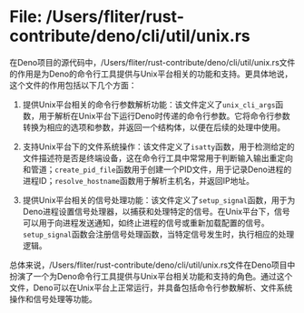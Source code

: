 # File: /Users/fliter/rust-contribute/deno/cli/util/unix.rs

在Deno项目的源代码中，/Users/fliter/rust-contribute/deno/cli/util/unix.rs文件的作用是为Deno的命令行工具提供与Unix平台相关的功能和支持。更具体地说，这个文件的作用包括以下几个方面：

1. 提供Unix平台相关的命令行参数解析功能：该文件定义了`unix_cli_args`函数，用于解析在Unix平台下运行Deno时传递的命令行参数。它将命令行参数转换为相应的选项和参数，并返回一个结构体，以便在后续的处理中使用。

2. 支持Unix平台下的文件系统操作：该文件定义了`isatty`函数，用于检测给定的文件描述符是否是终端设备，这在命令行工具中常常用于判断输入输出重定向和管道；`create_pid_file`函数用于创建一个PID文件，用于记录Deno进程的进程ID；`resolve_hostname`函数用于解析主机名，并返回IP地址。

3. 提供Unix平台相关的信号处理功能：该文件定义了`setup_signal`函数，用于为Deno进程设置信号处理器，以捕获和处理特定的信号。在Unix平台下，信号可以用于向进程发送通知，如终止进程的信号或重新加载配置的信号。`setup_signal`函数会注册信号处理函数，当特定信号发生时，执行相应的处理逻辑。

总体来说，/Users/fliter/rust-contribute/deno/cli/util/unix.rs文件在Deno项目中扮演了一个为Deno命令行工具提供与Unix平台相关功能和支持的角色。通过这个文件，Deno可以在Unix平台上正常运行，并具备包括命令行参数解析、文件系统操作和信号处理等功能。

